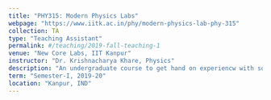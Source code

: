 ```yaml
---
title: "PHY315: Modern Physics Labs"
webpage: "https://www.iitk.ac.in/phy/modern-physics-lab-phy-315"
collection: TA
type: "Teaching Assistant"
permalink: #/teaching/2019-fall-teaching-1
venue: "New Core Labs, IIT Kanpur"
instructor: "Dr. Krishnacharya Khare, Physics"
description: "An undergraduate course to get hand on experiencw with soem of the major landmark experiemnets in modern physics."
term: "Semester-I, 2019-20"
location: "Kanpur, IND"
---
```

